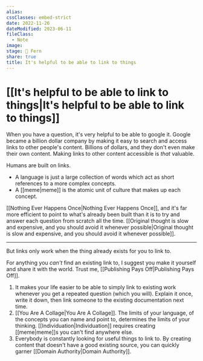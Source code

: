 ```yaml
---
alias: 
cssClasses: embed-strict
date: 2022-11-26
dateModified: 2023-06-11
fileClass:
  - Note
image: 
stage: 🌿 Fern
share: true
title: It's helpful to be able to link to things
---
```


# [[It's helpful to be able to link to things|It's helpful to be able to link to things]]

When you have a question, it's very helpful to be able to google it. Google became a billion dollar company by making it easy to search and access links to other people's content. Billions of dollars, and they don't even make their own content. Making links to other content accessible is _that_ valuable.

Humans are built on links. 

- A language is just a large collection of words which act as short references to a more complex concepts. 
- A [[meme|meme]] is the atomic unit of culture that makes up each concept.

[[Nothing Ever Happens Once|Nothing Ever Happens Once]], and it's far more efficient to point to what's already been built than it is to try and answer each question from scratch all the time. [[Original thought is slow and expensive, and you should avoid it whenever possible|Original thought is slow and expensive, and you should avoid it whenever possible]].

---

But links only work when the thing already exists for you to link to. 

For anything you _can't_ find an existing link to, I suggest you make it yourself and share it with the world. Trust me, [[Publishing Pays Off|Publishing Pays Off]].

1. It makes your life easier to be able to simply link to existing work whenever you get a repeated question (which you will). Explain it once, write it down, then link someone to the existing documentation next time.
2.  [[You Are A Collage|You Are A Collage]]. The limits of your language, of the concepts you can name and point to, determines the limits of your thinking.  [[Individuation|Individuation]] requires creating [[meme|meme]]s you can't find anywhere else.
3. Everybody is constantly looking for useful things to link to. By creating content that doesn't have a good existing source, you can quickly garner [[Domain Authority|Domain Authority]].
